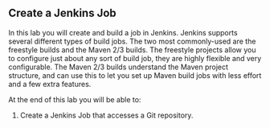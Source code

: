 ## Create a Jenkins Job

In this lab you will create and build a job in Jenkins. Jenkins supports several different types of build jobs. The two most commonly-used are the freestyle builds and the Maven 2/3 builds. The freestyle projects allow you to configure just about any sort of build job, they are highly flexible and very configurable. The Maven 2/3 builds understand the Maven project structure, and can use this to let you set up Maven build jobs with less effort and a few extra features.

At the end of this lab you will be able to:

1. Create a Jenkins Job that accesses a Git repository.